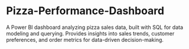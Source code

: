 # Pizza-Performance-Dashboard
A Power BI dashboard analyzing pizza sales data, built with SQL for data modeling and querying. Provides insights into sales trends, customer preferences, and order metrics for data-driven decision-making.

